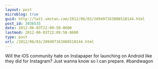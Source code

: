 ```yaml
---
layout: post
microblog: true
guid: http://twit.vmstan.com/2012/06/03/209497163808518144.html
post_id: 3036535
date: 2012-06-03T22:09:50-0600
lastmod: 2012-06-03T22:09:50-0600
type: post
url: /2012/06/03/209497163808518144.html
---
```

Will the iOS community hate on Instapaper for launching on Android like they did for Instagram? Just wanna know so I can prepare. #bandwagon
